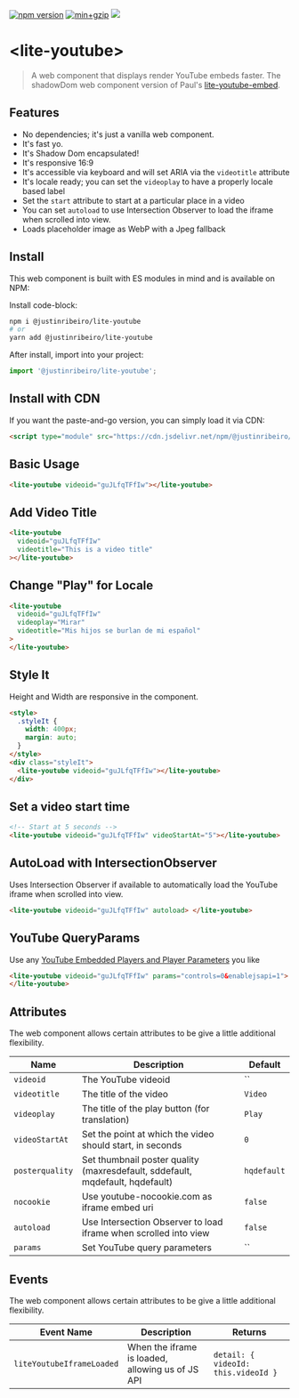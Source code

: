 [![npm version](https://badge.fury.io/js/@justinribeiro%2Flite-youtube.svg)](https://badge.fury.io/js/@justinribeiro%2Flite-youtube) [![min+gzip](https://badgen.net/bundlephobia/minzip/@justinribeiro/lite-youtube)](https://bundlephobia.com/result?p=@justinribeiro/lite-youtube) [![](https://data.jsdelivr.com/v1/package/npm/@justinribeiro/lite-youtube/badge)](https://www.jsdelivr.com/package/npm/@justinribeiro/lite-youtube)

# \<lite-youtube\>

> A web component that displays render YouTube embeds faster. The shadowDom web component version of Paul's [lite-youtube-embed](https://github.com/paulirish/lite-youtube-embed).

## Features

- No dependencies; it's just a vanilla web component.
- It's fast yo.
- It's Shadow Dom encapsulated!
- It's responsive 16:9
- It's accessible via keyboard and will set ARIA via the `videotitle` attribute
- It's locale ready; you can set the `videoplay` to have a properly locale based label
- Set the `start` attribute to start at a particular place in a video
- You can set `autoload` to use Intersection Observer to load the iframe when scrolled into view.
- Loads placeholder image as WebP with a Jpeg fallback

## Install

This web component is built with ES modules in mind and is
available on NPM:

Install code-block:

```sh
npm i @justinribeiro/lite-youtube
# or
yarn add @justinribeiro/lite-youtube
```

After install, import into your project:

```js
import '@justinribeiro/lite-youtube';
```

## Install with CDN

If you want the paste-and-go version, you can simply load it via CDN:

```html
<script type="module" src="https://cdn.jsdelivr.net/npm/@justinribeiro/lite-youtube@1.1.0/lite-youtube.js"></script>
```

## Basic Usage

```html
<lite-youtube videoid="guJLfqTFfIw"></lite-youtube>
```

## Add Video Title

```html
<lite-youtube
  videoid="guJLfqTFfIw"
  videotitle="This is a video title"
></lite-youtube>
```

## Change "Play" for Locale</h3>

```html
<lite-youtube
  videoid="guJLfqTFfIw"
  videoplay="Mirar"
  videotitle="Mis hijos se burlan de mi español"
>
</lite-youtube>
```

## Style It

Height and Width are responsive in the component.

```html
<style>
  .styleIt {
    width: 400px;
    margin: auto;
  }
</style>
<div class="styleIt">
  <lite-youtube videoid="guJLfqTFfIw"></lite-youtube>
</div>
```

## Set a video start time

```html
<!-- Start at 5 seconds -->
<lite-youtube videoid="guJLfqTFfIw" videoStartAt="5"></lite-youtube>
```

## AutoLoad with IntersectionObserver

Uses Intersection Observer if available to automatically load the YouTube iframe when scrolled into view.

```html
<lite-youtube videoid="guJLfqTFfIw" autoload> </lite-youtube>
```

## YouTube QueryParams

Use any [YouTube Embedded Players and Player Parameters](https://developers.google.com/youtube/player_parameters) you like

```html
<lite-youtube videoid="guJLfqTFfIw" params="controls=0&enablejsapi=1">
</lite-youtube>
```

## Attributes

The web component allows certain attributes to be give a little additional
flexibility.

| Name           | Description                                                      | Default |
| -------------- | ---------------------------------------------------------------- | ------- |
| `videoid`      | The YouTube videoid                                              | ``      |
| `videotitle`   | The title of the video                                           | `Video` |
| `videoplay`    | The title of the play button (for translation)                   | `Play`  |
| `videoStartAt` | Set the point at which the video should start, in seconds        | `0`     |
| `posterquality`| Set thumbnail poster quality (maxresdefault, sddefault, mqdefault, hqdefault) | `hqdefault`  |
| `nocookie`     | Use youtube-nocookie.com as iframe embed uri | `false` |
| `autoload`     | Use Intersection Observer to load iframe when scrolled into view | `false` |
| `params`       | Set YouTube query parameters                                     | ``      |

## Events

The web component allows certain attributes to be give a little additional
flexibility.

| Event Name     | Description                                                      | Returns |
| -------------- | ---------------------------------------------------------------- | ------- |
| `liteYoutubeIframeLoaded` | When the iframe is loaded, allowing us of JS API  | `detail: { videoId: this.videoId }` |
